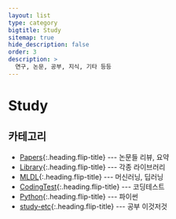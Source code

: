 ```yaml
---
layout: list
type: category
bigtitle: Study
sitemap: true
hide_description: false
order: 3
description: >
  연구, 논문, 공부, 지식, 기타 등등
---
```


# Study

## 카테고리

* [Papers]{:.heading.flip-title} --- 논문들 리뷰, 요약
* [Library]{:.heading.flip-title} --- 각종 라이브러리
* [MLDL]{:.heading.flip-title} --- 머신러닝, 딥러닝
* [CodingTest]{:.heading.flip-title} --- 코딩테스트
* [Python]{:.heading.flip-title} --- 파이썬
* [study-etc]{:.heading.flip-title} --- 공부 이것저것

[Papers]: /papers/
[Library]: /library/
[MLDL]: /mldl/
[CodingTest]: /codingtest/
[Python]: /python/
[Study-etc]: /study-etc/
